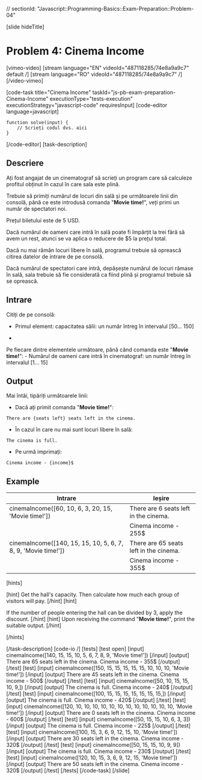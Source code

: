 // sectionId: "Javascript::Programming-Basics::Exam-Preparation::Problem-04"

[slide hideTitle]
# Problem 4: Cinema Income

[vimeo-video]
[stream language="EN" videoId="487118285/74e8a9a9c7" default /]
[stream language="RO" videoId="487118285/74e8a9a9c7"  /]
[/video-vimeo]

[code-task title="Cinema Income" taskId="js-pb-exam-preparation-Cinema-Income" executionType="tests-execution" executionStrategy="javascript-code" requiresInput]
[code-editor language=javascript]
```
function solve(input) {
	// Scrieți codul dvs. aici
}
```
[/code-editor]
[task-description]
## Descriere

Ați fost angajat de un cinematograf să scrieți un program care să calculeze profitul obținut în cazul în care sala este plină. 

Trebuie să primiți numărul de locuri din sală și pe următoarele linii din consolă, până ce este introdusă comanda "**Movie time!**", veți primi un număr de spectatori noi.

Prețul biletului este de 5 USD.

Dacă numărul de oameni care intră în sală poate fi împărțit la trei fără să avem un rest, atunci se va aplica o reducere de $5 la prețul total.

Dacă nu mai rămân locuri libere în sală, programul trebuie să oprească citirea datelor de intrare de pe consolă. 

Dacă numărul de spectatori care intră, depășește numărul de locuri rămase în sală, sala  trebuie să fie considerată ca fiind plină și programul trebuie să se oprească. 


## Intrare
Citiți de pe consolă:

- Primul element: capacitatea sălii: un număr întreg în intervalul  \[50... 150\]

- 
Pe fiecare dintre elementele următoare, până când comanda este "**Movie time!**":
	- Numărul de oameni care intră în cinematograf: un număr întreg în intervalul  \[1… 15\]

## Output
Mai întâi, tipăriți următoarele linii:

- Dacă ați primit comanda "**Movie time!**": 

`There are {seats left} seats left in the cinema.`

- În cazul în care nu mai sunt locuri libere în sală: 

`The cinema is full.`

- Pe urmă imprimați:

 `Cinema income - {income}$`

## Example

| **Intrare** | **Ieșire** |
| --- | --- |
|cinemaIncome([60, 10, 6, 3, 20, 15, 'Movie time!'])| There are 6 seats left in the cinema.|
||Cinema income - 255$|
|cinemaIncome([140, 15, 15, 10, 5, 6, 7, 8, 9, 'Movie time!']) | There are 65 seats left in the cinema. |
|| Cinema income - 355$|

[hints]

[hint]
Get the hall's capacity. Then calculate how much each group of visitors will pay.
[/hint]
[hint]

If the number of people entering the hall can be divided by 3, apply the discount.
[/hint]
[hint]
Upon receiving the command "**Movie time!**", print the suitable output.
[/hint]

[/hints]

[/task-description]
[code-io /]
[tests]
[test open]
[input]
cinemaIncome([140, 15, 15, 10, 5, 6, 7, 8, 9, 'Movie time!'])
[/input]
[output]
There are 65 seats left in the cinema.
Cinema income - 355$
[/output]
[/test]
[test]
[input]
cinemaIncome([150, 15, 15, 15, 15, 15, 10, 10, 10, 'Movie time!'])
[/input]
[output]
There are 45 seats left in the cinema.
Cinema income - 500$
[/output]
[/test]
[test]
[input]
cinemaIncome([50, 10, 15, 15, 10, 9,])
[/input]
[output]
The cinema is full.
Cinema income - 240$
[/output]
[/test]
[test]
[input]
cinemaIncome([100, 15, 15, 15, 15, 15, 15, 15,])
[/input]
[output]
The cinema is full.
Cinema income - 420$
[/output]
[/test]
[test]
[input]
cinemaIncome([120, 10, 10, 10, 10, 10, 10, 10, 10, 10, 10, 10, 10, 'Movie time!'])
[/input]
[output]
There are 0 seats left in the cinema.
Cinema income - 600$
[/output]
[/test]
[test]
[input]
cinemaIncome([50, 15, 15, 10, 6, 3, 3])
[/input]
[output]
The cinema is full.
Cinema income - 225$
[/output]
[/test]
[test]
[input]
cinemaIncome([100, 15, 3, 6, 9, 12, 15, 10, 'Movie time!'])
[/input]
[output]
There are 30 seats left in the cinema.
Cinema income - 320$
[/output]
[/test]
[test]
[input]
cinemaIncome([50, 15, 15, 10, 9, 9])
[/input]
[output]
The cinema is full.
Cinema income - 230$
[/output]
[/test]
[test]
[input]
cinemaIncome([120, 10, 15, 3, 6, 9, 12, 15, 'Movie time!'])
[/input]
[output]
There are 50 seats left in the cinema.
Cinema income - 320$
[/output]
[/test]
[/tests]
[/code-task]
[/slide]
